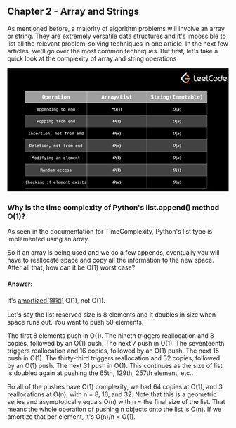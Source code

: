 ## Chapter 2 -  Array and Strings

As mentioned before, a majority of algorithm problems will involve an array or string. They are extremely versatile data structures and it's impossible to list all the relevant problem-solving techniques in one article. In the next few articles, we'll go over the most common techniques. But first, let's take a quick look at the complexity of array and string operations

![Array and Strimg Time Complexity](./imgs/Time_Complexity_Array_String_Operations.jpg)



### Why is the time complexity of Python's list.append() method O(1)?
As seen in the documentation for TimeComplexity, Python's list type is implemented using an array.

So if an array is being used and we do a few appends, eventually you will have to reallocate space and copy all the information to the new space. After all that, how can it be O(1) worst case?

#### Answer:
It's [amortized(摊销)](https://en.wikipedia.org/wiki/Amortized_analysis) O(1), not O(1).

Let's say the list reserved size is 8 elements and it doubles in size when space runs out. You want to push 50 elements.

The first 8 elements push in O(1). The nineth triggers reallocation and 8 copies, followed by an O(1) push. The next 7 push in O(1). The seventeenth triggers reallocation and 16 copies, followed by an O(1) push. The next 15 push in O(1). The thirty-third triggers reallocation and 32 copies, followed by an O(1) push. The next 31 push in O(1). This continues as the size of list is doubled again at pushing the 65th, 129th, 257th element, etc..

So all of the pushes have O(1) complexity, we had 64 copies at O(1), and 3 reallocations at O(n), with n = 8, 16, and 32. Note that this is a geometric series and asymptotically equals O(n) with n = the final size of the list. That means the whole operation of pushing n objects onto the list is O(n). If we amortize that per element, it's O(n)/n = O(1).


